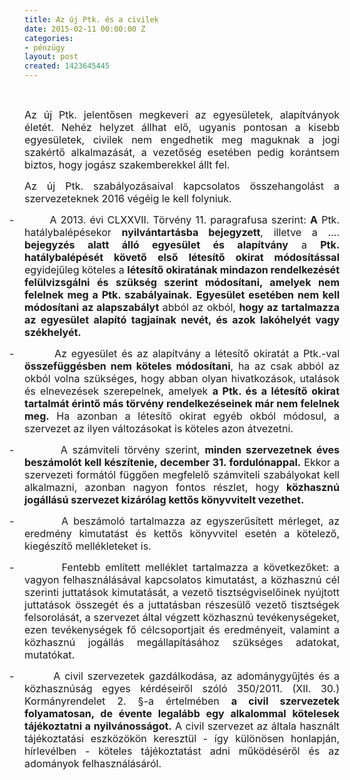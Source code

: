 ```yaml
---
title: Az új Ptk. és a civilek
date: 2015-02-11 00:00:00 Z
categories:
- pénzügy
layout: post
created: 1423645445
---
```


<p>&nbsp;</p><p class="MsoNormal" style="text-align: justify;"><span style="font-size: medium;">Az új Ptk. jelentősen megkeveri az egyesületek, alapítványok életét. Nehéz helyzet állhat elő, ugyanis pontosan a kisebb egyesületek, civilek nem engedhetik meg maguknak a jogi szakértő alkalmazását, a vezetőség esetében pedig korántsem biztos, hogy jogász szakemberekkel állt fel.</span></p><p class="MsoNormal" style="text-align: justify;"><span style="font-size: medium;">Az új Ptk. szabályozásaival kapcsolatos összehangolást a szervezeteknek 2016 végéig le kell folyniuk.</span></p><p class="MsoListParagraphCxSpFirst" style="text-align: justify; text-indent: -18.0pt; mso-list: l0 level1 lfo1;"><span style="font-size: medium;"><span>-<span style="font-family: 'Times New Roman'; font-style: normal; font-weight: normal; line-height: normal; font-size-adjust: none; font-stretch: normal; font-feature-settings: normal; font-language-override: normal; font-kerning: auto; font-synthesis: weight style; font-variant: normal;">&nbsp;&nbsp;&nbsp;&nbsp;&nbsp;&nbsp;&nbsp;&nbsp;&nbsp; </span></span><span>A 2013. évi CLXXVII. Törvény 11. paragrafusa szerint: <strong style="mso-bidi-font-weight: normal;">A</strong> Ptk. hatálybalépésekor <strong style="mso-bidi-font-weight: normal;">nyilvántartásba bejegyzett</strong>, illetve a …. <strong style="mso-bidi-font-weight: normal;">bejegyzés alatt álló egyesület és alapítvány</strong> a <strong style="mso-bidi-font-weight: normal;">Ptk. hatálybalépését követő első létesítő okirat módosítással</strong> egyidejűleg köteles a <strong style="mso-bidi-font-weight: normal;">létesítő okiratának mindazon rendelkezését felülvizsgálni és szükség szerint módosítani, amelyek nem felelnek meg a Ptk. szabályainak.</strong> <strong style="mso-bidi-font-weight: normal;">Egyesület esetében nem kell módosítani az alapszabályt</strong> abból az okból, <strong style="mso-bidi-font-weight: normal;">hogy az tartalmazza az egyesület alapító tagjainak nevét, és azok lakóhelyét vagy székhelyét.</strong></span></span></p><p class="MsoListParagraphCxSpMiddle" style="text-align: justify; text-indent: -18.0pt; mso-list: l0 level1 lfo1;"><span style="font-size: medium;"><span>-<span style="font-family: 'Times New Roman'; font-style: normal; font-weight: normal; line-height: normal; font-size-adjust: none; font-stretch: normal; font-feature-settings: normal; font-language-override: normal; font-kerning: auto; font-synthesis: weight style; font-variant: normal;">&nbsp;&nbsp;&nbsp;&nbsp;&nbsp;&nbsp;&nbsp;&nbsp;&nbsp; </span></span><span>Az egyesület és az alapítvány a létesítő okiratát a Ptk.-val <strong style="mso-bidi-font-weight: normal;">összefüggésben nem köteles módosítani</strong>, ha az csak abból az okból volna szükséges, hogy abban olyan hivatkozások, utalások és elnevezések szerepelnek, amelyek <strong style="mso-bidi-font-weight: normal;">a Ptk. és a létesítő okirat tartalmát érintő más törvény rendelkezéseinek már nem felelnek meg.</strong> Ha azonban a létesítő okirat egyéb okból módosul, a szervezet az ilyen változásokat is köteles azon átvezetni.</span></span></p><p class="MsoListParagraphCxSpMiddle" style="text-align: justify; text-indent: -18.0pt; mso-list: l0 level1 lfo1;"><span style="font-size: medium;"><span>-<span style="font-family: 'Times New Roman'; font-style: normal; font-weight: normal; line-height: normal; font-size-adjust: none; font-stretch: normal; font-feature-settings: normal; font-language-override: normal; font-kerning: auto; font-synthesis: weight style; font-variant: normal;">&nbsp;&nbsp;&nbsp;&nbsp;&nbsp;&nbsp;&nbsp;&nbsp;&nbsp; </span></span><span>A számviteli törvény szerint, <strong style="mso-bidi-font-weight: normal;">minden szervezetnek éves beszámolót kell készítenie, december 31. fordulónappal.</strong> Ekkor a szervezeti formától függően megfelelő számviteli szabályokat kell alkalmazni, azonban nagyon fontos részlet, hogy<strong style="mso-bidi-font-weight: normal;"> közhasznú jogállású szervezet kizárólag kettős könyvvitelt vezethet.</strong></span></span></p><p class="MsoListParagraphCxSpMiddle" style="text-align: justify; text-indent: -18.0pt; mso-list: l0 level1 lfo1;"><span style="font-size: medium;"><span>-<span style="font-family: 'Times New Roman'; font-style: normal; font-weight: normal; line-height: normal; font-size-adjust: none; font-stretch: normal; font-feature-settings: normal; font-language-override: normal; font-kerning: auto; font-synthesis: weight style; font-variant: normal;">&nbsp;&nbsp;&nbsp;&nbsp;&nbsp;&nbsp;&nbsp;&nbsp;&nbsp; </span></span><span>A beszámoló tartalmazza az egyszerűsített mérleget, az eredmény kimutatást és kettős könyvvitel esetén a kötelező, kiegészítő mellékleteket is.</span></span></p><p class="MsoListParagraphCxSpMiddle" style="text-align: justify; text-indent: -18.0pt; mso-list: l0 level1 lfo1;"><span style="font-size: medium;"><span>-<span style="font-family: 'Times New Roman'; font-style: normal; font-weight: normal; line-height: normal; font-size-adjust: none; font-stretch: normal; font-feature-settings: normal; font-language-override: normal; font-kerning: auto; font-synthesis: weight style; font-variant: normal;">&nbsp;&nbsp;&nbsp;&nbsp;&nbsp;&nbsp;&nbsp;&nbsp;&nbsp; </span></span><span>Fentebb említett melléklet tartalmazza a következőket: a vagyon felhasználásával kapcsolatos kimutatást, a közhasznú cél szerinti juttatások kimutatását, a vezető tisztségviselőinek nyújtott juttatások összegét és a juttatásban részesülő vezető tisztségek felsorolását, a szervezet által végzett közhasznú tevékenységeket, ezen tevékenységek fő célcsoportjait és eredményeit, valamint a közhasznú jogállás megállapításához szükséges adatokat, mutatókat.</span></span></p><p class="MsoListParagraphCxSpLast" style="text-align: justify; text-indent: -18.0pt; mso-list: l0 level1 lfo1;"><span style="font-size: medium;"><span>-<span style="font-family: 'Times New Roman'; font-style: normal; font-weight: normal; line-height: normal; font-size-adjust: none; font-stretch: normal; font-feature-settings: normal; font-language-override: normal; font-kerning: auto; font-synthesis: weight style; font-variant: normal;">&nbsp;&nbsp;&nbsp;&nbsp;&nbsp;&nbsp;&nbsp;&nbsp;&nbsp; </span></span><span>A civil szervezetek gazdálkodása, az adománygyűjtés és a közhasznúság egyes kérdéseiről szóló 350/2011. (XII. 30.) Kormányrendelet 2. §-a értelmében <strong style="mso-bidi-font-weight: normal;">a civil szervezetek folyamatosan, de évente legalább egy alkalommal kötelesek tájékoztatni a nyilvánosságot.</strong> A civil szervezet az általa használt tájékoztatási eszközökön keresztül - így különösen honlapján, hírlevélben - köteles tájékoztatást adni működéséről és az adományok felhasználásáról.</span></span></p>
